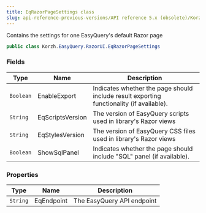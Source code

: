 ```yaml
---
title: EqRazorPageSettings class
slug: api-reference-previous-versions/API reference 5.x (obsolete)/Korzh.EasyQuery.RazorUI namespace/eqrazorpagesettings-class
---
```



Contains the settings for one EasyQuery's default Razor page
```csharp
public class Korzh.EasyQuery.RazorUI.EqRazorPageSettings

```

### Fields

| Type | Name | Description | 
| --- | --- | --- | 
| `Boolean` | EnableExport | Indicates whether the page should include result exporting functionality (if available). | 
| `String` | EqScriptsVersion | The version of EasyQuery scripts used in library's Razor views | 
| `String` | EqStylesVersion | The version of EasyQuery CSS files used in library's Razor views | 
| `Boolean` | ShowSqlPanel | Indicates whether the page should include "SQL" panel (if available). | 


### Properties

| Type | Name | Description | 
| --- | --- | --- | 
| `String` | EqEndpoint | The EasyQuery API endpoint |